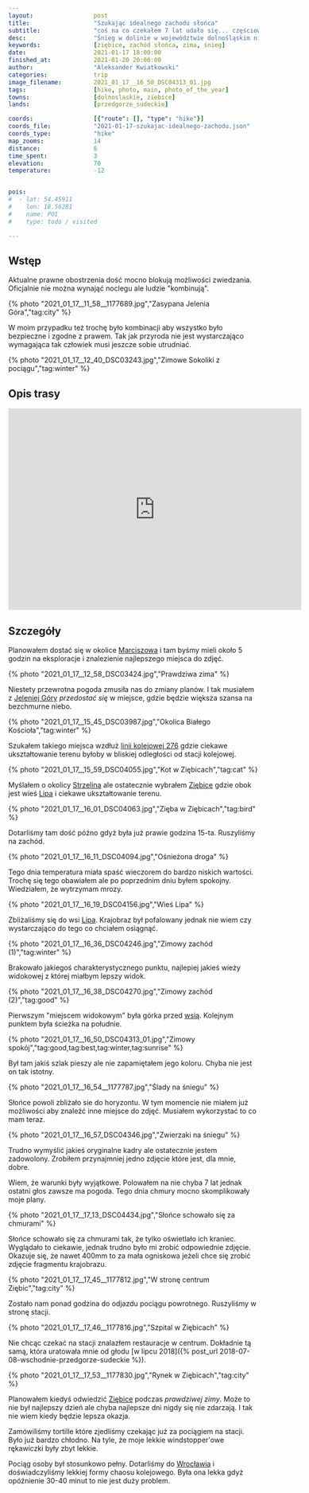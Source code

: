 ```yaml
---
layout:                 post
title:                  "Szukając idealnego zachodu słońca"
subtitle:               "coś na co czekałem 7 lat udało się... częściowo"
desc:                   "Śnieg w dolinie w województwie dolnośląskim nie jest czymś pewnym. Zima 'stulecia' musiała się pojawić akurat w czasie Narodowej Kwarantanny co znacząco utrudniało planowanie, ale nie mogłem opuścić takiej możliwości. Ostatecznie plany skomplikowały się przez pogodę."
keywords:               [ziębice, zachód słońca, zima, śnieg]
date:                   2021-01-17 18:00:00
finished_at:            2021-01-20 20:00:00
author:                 "Aleksander Kwiatkowski"
categories:             trip
image_filename:         2021_01_17__16_50_DSC04313_01.jpg
tags:                   [hike, photo, main, photo_of_the_year]
towns:                  [dolnoslaskie, ziebice]
lands:                  [przedgorze_sudeckie]

coords:                 [{"route": [], "type": "hike"}]
coords_file:            "2021-01-17-szukajac-idealnego-zachodu.json"
coords_type:            "hike"
map_zooms:              14
distance:               6
time_spent:             3
elevation:              70
temperature:            -12


pois:
#  - lat: 54.45911
#    lon: 18.56281
#    name: POI
#    type: todo / visited

---
```


[wiki-marciszow]: https://pl.wikipedia.org/wiki/Marcisz%C3%B3w
[wiki-jelenia-gora]: https://pl.wikipedia.org/wiki/Jelenia_G%C3%B3ra
[wiki-strzelin]: https://pl.wikipedia.org/wiki/Strzelin
[wiki-ziebice]: https://pl.wikipedia.org/wiki/Ziębice
[wiki-lipa]: https://pl.wikipedia.org/wiki/Lipa_(powiat_z%C4%85bkowicki)
[wiki-wroclaw]: https://pl.wikipedia.org/wiki/Wroc%C5%82aw
[wiki-linia-276]: https://pl.wikipedia.org/wiki/Linia_kolejowa_nr_276

## Wstęp

Aktualne prawne obostrzenia dość mocno blokują możliwości zwiedzania. Oficjalnie
nie można wynająć noclegu ale ludzie "kombinują".

{% photo "2021_01_17__11_58__1177689.jpg","Zasypana Jelenia Góra","tag:city" %}

W moim przypadku też trochę było kombinacji aby wszystko było bezpieczne i zgodne
z prawem. Tak jak przyroda nie jest wystarczająco wymagająca tak człowiek
musi jeszcze sobie utrudniać.

{% photo "2021_01_17__12_40_DSC03243.jpg","Zimowe Sokoliki z pociągu","tag:winter" %}

## Opis trasy

<iframe height='405' width='590' frameborder='0' allowtransparency='true' scrolling='no' src='https://www.strava.com/activities/4642938750/embed/14099be26f93967e9afd78d173f885f8bd7c64c9'></iframe>

## Szczegóły

Planowałem dostać się w okolice [Marciszowa][wiki-marciszow] i tam byśmy mieli
około 5 godzin na eksploracje i znalezienie najlepszego miejsca do zdjęć.

{% photo "2021_01_17__12_58_DSC03424.jpg","Prawdziwa zima" %}

Niestety przewrotna pogoda zmusiła nas do zmiany planów. I tak musiałem z
[Jeleniej Góry][wiki-jelenia-gora] *przedostać się* w miejsce, gdzie będzie
większa szansa na bezchmurne niebo.

{% photo "2021_01_17__15_45_DSC03987.jpg","Okolica Białego Kościoła","tag:winter" %}

Szukałem takiego miejsca wzdłuż [linii kolejowej 276][wiki-linia-276] gdzie ciekawe
ukształtowanie terenu byłoby w bliskiej odległości od stacji kolejowej.

{% photo "2021_01_17__15_59_DSC04055.jpg","Kot w Ziębicach","tag:cat" %}

Myślałem o okolicy [Strzelina][wiki-strzelin] ale ostatecznie wybrałem
[Ziębice][wiki-ziebice] gdzie obok jest wieś [Lipa][wiki-lipa]
i ciekawe ukształtowanie terenu.

{% photo "2021_01_17__16_01_DSC04063.jpg","Zięba w Ziębicach","tag:bird" %}

Dotarliśmy tam dość późno gdyż była już prawie godzina 15-ta. Ruszyliśmy na
zachód.

{% photo "2021_01_17__16_11_DSC04094.jpg","Ośnieżona droga" %}

Tego dnia temperatura miała spaść wieczorem do bardzo niskich wartości.
Trochę się tego obawiałem ale po poprzednim dniu byłem spokojny. Wiedziałem,
że wytrzymam mrozy.

{% photo "2021_01_17__16_19_DSC04156.jpg","Wieś Lipa" %}

Zbliżaliśmy się do wsi [Lipa][wiki-lipa]. Krajobraz był pofalowany jednak
nie wiem czy wystarczająco do tego co chciałem osiągnąć.

{% photo "2021_01_17__16_36_DSC04246.jpg","Zimowy zachód (1)","tag:winter" %}

Brakowało jakiegoś charakterystycznego punktu, najlepiej jakieś wieży widokowej
z której miałbym lepszy widok.

{% photo "2021_01_17__16_38_DSC04270.jpg","Zimowy zachód (2)","tag:good" %}

Pierwszym "miejscem widokowym" była górka przed [wsią][wiki-lipa].
Kolejnym punktem była ścieżka na południe.

{% photo "2021_01_17__16_50_DSC04313_01.jpg","Zimowy spokój","tag:good,tag:best,tag:winter,tag:sunrise" %}

Był tam jakiś szlak pieszy ale nie zapamiętałem jego koloru. Chyba nie jest
on tak istotny.

{% photo "2021_01_17__16_54__1177787.jpg","Ślady na śniegu" %}

Słońce powoli zbliżało sie do horyzontu. W tym momencie nie miałem
już możliwości aby znaleźć inne miejsce do zdjęć. Musiałem wykorzystać
to co mam teraz.

{% photo "2021_01_17__16_57_DSC04346.jpg","Zwierzaki na śniegu" %}

Trudno wymyślić jakieś oryginalne kadry ale ostatecznie jestem zadowolony.
Zrobiłem przynajmniej jedno zdjęcie które jest, dla mnie, dobre.

Wiem, że warunki były wyjątkowe. Polowałem na nie chyba 7 lat jednak
ostatni głos zawsze ma pogoda. Tego dnia chmury mocno skomplikowały moje plany.

{% photo "2021_01_17__17_13_DSC04434.jpg","Słońce schowało się za chmurami" %}

Słońce schowało się za chmurami tak, że tylko oświetlało ich
kraniec. Wyglądało to ciekawie, jednak trudno było mi zrobić odpowiednie
zdjęcie. Okazuje się, że nawet 400mm to za mała ogniskowa
jeżeli chce się zrobić zdjęcie fragmentu krajobrazu.

{% photo "2021_01_17__17_45__1177812.jpg","W stronę centrum Ziębic","tag:city" %}

Zostało nam ponad godzina do odjazdu pociągu powrotnego. Ruszyliśmy
w stronę stacji.

{% photo "2021_01_17__17_46__1177816.jpg","Szpital w Ziębicach" %}

Nie chcąc czekać na stacji znalazłem restauracje w centrum. Dokładnie tą
samą, która uratowała mnie od głodu
[w lipcu 2018]({% post_url 2018-07-08-wschodnie-przedgorze-sudeckie %}).

{% photo "2021_01_17__17_53__1177830.jpg","Rynek w Ziębicach","tag:city" %}

Planowałem kiedyś odwiedzić [Ziębice][wiki-ziebice] podczas
*prawdziwej zimy*. Może to nie był najlepszy dzień ale chyba
najlepsze dni nigdy się nie zdarzają. I tak nie wiem kiedy będzie lepsza okazja.

Zamówiliśmy tortille które zjedliśmy czekając już za pociągiem na stacji.
Było już bardzo chłodno. Na tyle, że moje lekkie windstopper'owe
rękawiczki były zbyt lekkie.

Pociąg osoby był stosunkowo pełny. Dotarliśmy do [Wrocławia][wiki-wroclaw]
i doświadczyliśmy lekkiej formy chaosu kolejowego.
Była ona lekka gdyż opóźnienie 30-40 minut to nie jest duży problem.
